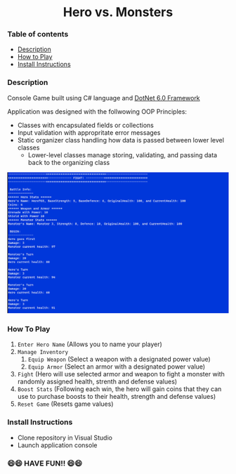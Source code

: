 <h1 align="center">Hero vs. Monsters</h1>

### Table of contents
- [Description](#description)
- [How to Play](#how-to-play)
- [Install Instructions](#install-instructions)

### Description

Console Game built using C# language and [DotNet 6.0 Framework](https://learn.microsoft.com/en-us/dotnet/core/whats-new/dotnet-6)

Application was designed with the follwowing OOP Principles:
- Classes with encapsulated fields or collections
- Input validation with appropritate error messages
- Static organizer class handling how data is passed between lower level classes
    - Lower-level classes manage storing, validating, and passing data back to the organizing class

![Hero vs Monsters](./OOP_FinalProject/screenshots/herovsmonsters.png?raw=true "Hero vs Monsters")

### How To Play

1. ```Enter Hero Name``` (Allows you to name your player)
2. ```Manage Inventory```
    1. ```Equip Weapon``` (Select a weapon with a designated power value)
    2. ```Equip Armor``` (Select an armor with a designated power value)
3. ```Fight``` (Hero will use selected armor and weapon to fight a monster with randomly assigned health, strenth and defense values)
4. ```Boost Stats``` (Following each win, the hero will gain coins that they can use to purchase boosts to their health, strength and defense values)
5. ```Reset Game``` (Resets game values)

### Install Instructions

- Clone repository in Visual Studio
- Launch application console

### 😄😄 HAVE FUN!! 😄😄 ###
